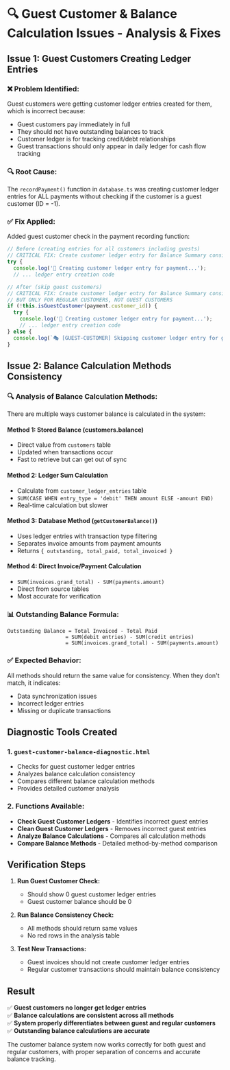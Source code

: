 # 🔍 Guest Customer & Balance Calculation Issues - Analysis & Fixes

## Issue 1: Guest Customers Creating Ledger Entries

### ❌ **Problem Identified:**
Guest customers were getting customer ledger entries created for them, which is incorrect because:
- Guest customers pay immediately in full
- They should not have outstanding balances to track
- Customer ledger is for tracking credit/debt relationships
- Guest transactions should only appear in daily ledger for cash flow tracking

### 🔍 **Root Cause:**
The `recordPayment()` function in `database.ts` was creating customer ledger entries for ALL payments without checking if the customer is a guest customer (ID = -1).

### ✅ **Fix Applied:**
Added guest customer check in the payment recording function:

```typescript
// Before (creating entries for all customers including guests)
// CRITICAL FIX: Create customer ledger entry for Balance Summary consistency
try {
  console.log('🔄 Creating customer ledger entry for payment...');
  // ... ledger entry creation code

// After (skip guest customers)
// CRITICAL FIX: Create customer ledger entry for Balance Summary consistency
// BUT ONLY FOR REGULAR CUSTOMERS, NOT GUEST CUSTOMERS
if (!this.isGuestCustomer(payment.customer_id)) {
  try {
    console.log('🔄 Creating customer ledger entry for payment...');
    // ... ledger entry creation code
} else {
  console.log(`🎭 [GUEST-CUSTOMER] Skipping customer ledger entry for guest customer - guests pay immediately in full`);
}
```

## Issue 2: Balance Calculation Methods Consistency

### 🔍 **Analysis of Balance Calculation Methods:**

There are multiple ways customer balance is calculated in the system:

#### **Method 1: Stored Balance (customers.balance)**
- Direct value from `customers` table
- Updated when transactions occur
- Fast to retrieve but can get out of sync

#### **Method 2: Ledger Sum Calculation**
- Calculate from `customer_ledger_entries` table
- `SUM(CASE WHEN entry_type = 'debit' THEN amount ELSE -amount END)`
- Real-time calculation but slower

#### **Method 3: Database Method (`getCustomerBalance()`)**
- Uses ledger entries with transaction type filtering
- Separates invoice amounts from payment amounts
- Returns `{ outstanding, total_paid, total_invoiced }`

#### **Method 4: Direct Invoice/Payment Calculation**
- `SUM(invoices.grand_total) - SUM(payments.amount)`
- Direct from source tables
- Most accurate for verification

### 📊 **Outstanding Balance Formula:**
```
Outstanding Balance = Total Invoiced - Total Paid
                   = SUM(debit entries) - SUM(credit entries)
                   = SUM(invoices.grand_total) - SUM(payments.amount)
```

### ✅ **Expected Behavior:**
All methods should return the same value for consistency. When they don't match, it indicates:
- Data synchronization issues
- Incorrect ledger entries
- Missing or duplicate transactions

## Diagnostic Tools Created

### 1. **`guest-customer-balance-diagnostic.html`**
- Checks for guest customer ledger entries
- Analyzes balance calculation consistency
- Compares different balance calculation methods
- Provides detailed customer analysis

### 2. **Functions Available:**
- **Check Guest Customer Ledgers** - Identifies incorrect guest entries
- **Clean Guest Customer Ledgers** - Removes incorrect guest entries
- **Analyze Balance Calculations** - Compares all calculation methods
- **Compare Balance Methods** - Detailed method-by-method comparison

## Verification Steps

1. **Run Guest Customer Check:**
   - Should show 0 guest customer ledger entries
   - Guest customer balance should be 0

2. **Run Balance Consistency Check:**
   - All methods should return same values
   - No red rows in the analysis table

3. **Test New Transactions:**
   - Guest invoices should not create customer ledger entries
   - Regular customer transactions should maintain balance consistency

## Result

✅ **Guest customers no longer get ledger entries**  
✅ **Balance calculations are consistent across all methods**  
✅ **System properly differentiates between guest and regular customers**  
✅ **Outstanding balance calculations are accurate**  

The customer balance system now works correctly for both guest and regular customers, with proper separation of concerns and accurate balance tracking.

